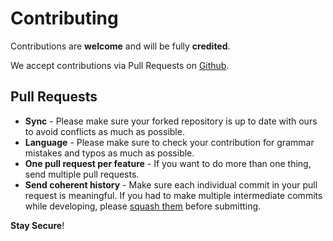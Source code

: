 # Contributing

Contributions are **welcome** and will be fully **credited**.

We accept contributions via Pull Requests on [Github](https://github.com/Trendyol/docker-shell/pulls).

## Pull Requests

- **Sync** - Please make sure your forked repository is up to date with ours to avoid conflicts as much as possible.
- **Language** - Please make sure to check your contribution for grammar mistakes and typos as much as possible.
- **One pull request per feature** - If you want to do more than one thing, send multiple pull requests.
- **Send coherent history** - Make sure each individual commit in your pull request is meaningful. If you had to make multiple intermediate commits while developing, please [squash them](http://www.git-scm.com/book/en/v2/Git-Tools-Rewriting-History#Changing-Multiple-Commit-Messages) before submitting.


**Stay Secure**!
